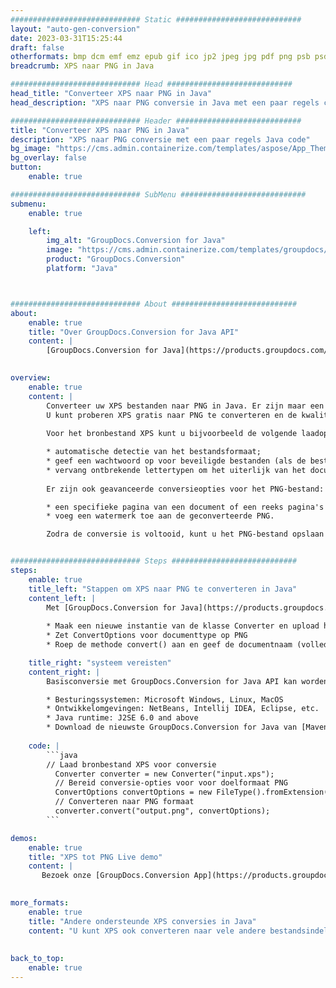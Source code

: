 ```yaml
---
############################# Static ############################
layout: "auto-gen-conversion"
date: 2023-03-31T15:25:44
draft: false
otherformats: bmp dcm emf emz epub gif ico jp2 jpeg jpg pdf png psb psd svg svgz tex tga tif tiff webp wmf wmz xps
breadcrumb: XPS naar PNG in Java

############################# Head ############################
head_title: "Converteer XPS naar PNG in Java"
head_description: "XPS naar PNG conversie in Java met een paar regels code. Converteer meer dan 160 bestandsindelingen met de GroupDocs-documentconversie-API voor Java"

############################# Header ############################
title: "Converteer XPS naar PNG in Java"
description: "XPS naar PNG conversie met een paar regels Java code"
bg_image: "https://cms.admin.containerize.com/templates/aspose/App_Themes/V3/images/bg/header1.png"
bg_overlay: false
button:
    enable: true

############################# SubMenu ############################
submenu:
    enable: true

    left:
        img_alt: "GroupDocs.Conversion for Java"
        image: "https://cms.admin.containerize.com/templates/groupdocs/images/product-logos/90x90-noborder/groupdocs-conversion-java.png"
        product: "GroupDocs.Conversion"
        platform: "Java"



############################# About ############################
about:
    enable: true
    title: "Over GroupDocs.Conversion for Java API"
    content: |
        [GroupDocs.Conversion for Java](https://products.groupdocs.com/conversion/java/) is een geavanceerde conversie-API voor bestandsindelingen voor het converteren tussen populaire afbeeldings- en documentindelingen zoals Microsoft Office, OpenDocument, PDF, HTML, e-mail, CAD. en nog veel meer met slechts een paar regels code. De native API detecteert automatisch de formaten van de originele documenten en biedt veel opties voor het aanpassen van de geconverteerde documenten. Naast de functie om informatie uit een document te extraheren, ondersteunt het standaard ook het cachen van de conversieresultaten naar de lokale schijf. Elk type cacheopslag kan echter worden ondersteund door de juiste interfaces te implementeren - Amazon S3, Dropbox, Google Drive, Windows Azure, Reddis of andere.
    

overview:
    enable: true
    content: |
        Converteer uw XPS bestanden naar PNG in Java. Er zijn maar een paar regels Java code nodig op elk platform naar keuze, zoals Windows, Linux, macOS.
        U kunt proberen XPS gratis naar PNG te converteren en de kwaliteit van de conversieresultaten te evalueren. Naast eenvoudige scripts voor bestandsconversie, kunt u meer geavanceerde opties proberen voor het laden van het XPS-bronbestand en het opslaan van de PNG-uitvoer. 
        
        Voor het bronbestand XPS kunt u bijvoorbeeld de volgende laadopties gebruiken:

        * automatische detectie van het bestandsformaat;
        * geef een wachtwoord op voor beveiligde bestanden (als de bestandsindeling dit ondersteunt);
        * vervang ontbrekende lettertypen om het uiterlijk van het document te behouden.
        
        Er zijn ook geavanceerde conversieopties voor het PNG-bestand:

        * een specifieke pagina van een document of een reeks pagina's converteren;
        * voeg een watermerk toe aan de geconverteerde PNG.

        Zodra de conversie is voltooid, kunt u het PNG-bestand opslaan in uw lokale bestandspad of in opslag van derden, zoals FTP, Amazon S3, Google Drive, Dropbox enz. Let op - om XPS te converteren tot PNG, hoeft u geen extra software te installeren, zoals MS Office, Open Office, Adobe Acrobat Reader etc.


############################# Steps ############################
steps:
    enable: true
    title_left: "Stappen om XPS naar PNG te converteren in Java"
    content_left: |
        Met [GroupDocs.Conversion for Java](https://products.groupdocs.com/conversion/java/) kunnen ontwikkelaars het XPS-bestand eenvoudig converteren naar PNG met een paar regels code.
        
        * Maak een nieuwe instantie van de klasse Converter en upload het bestand XPS met het volledige pad
        * Zet ConvertOptions voor documenttype op PNG
        * Roep de methode convert() aan en geef de documentnaam (volledig pad) en formaat (PNG) door als parameter

    title_right: "systeem vereisten"
    content_right: |
        Basisconversie met GroupDocs.Conversion for Java API kan worden gedaan met slechts een paar regels code. Onze API's worden ondersteund op alle belangrijke platforms en besturingssystemen. Voordat u de onderstaande code uitvoert, moet u ervoor zorgen dat de volgende vereisten op uw systeem zijn geïnstalleerd.

        * Besturingssystemen: Microsoft Windows, Linux, MacOS
        * Ontwikkelomgevingen: NetBeans, Intellij IDEA, Eclipse, etc.
        * Java runtime: J2SE 6.0 and above
        * Download de nieuwste GroupDocs.Conversion for Java van [Maven](https://repository.groupdocs.com/webapp/#/artifacts/browse/tree/General/repo/com/groupdocs/groupdocs-conversion)
         
    code: |
        ```java    
        // Laad bronbestand XPS voor conversie
          Converter converter = new Converter("input.xps");
          // Bereid conversie-opties voor voor doelformaat PNG
          ConvertOptions convertOptions = new FileType().fromExtension("png").getConvertOptions();
          // Converteren naar PNG formaat
          converter.convert("output.png", convertOptions);
        ```

demos:
    enable: true
    title: "XPS tot PNG Live demo"
    content: |
       Bezoek onze [GroupDocs.Conversion App](https://products.groupdocs.app/conversion/family) website en probeer XPS naar PNG conversie nu. De gratis demo heeft de volgende voordelen:
          

more_formats:
    enable: true
    title: "Andere ondersteunde XPS conversies in Java"
    content: "U kunt XPS ook converteren naar vele andere bestandsindelingen. Zie de lijst hieronder."
       
       
back_to_top:
    enable: true
---
```

